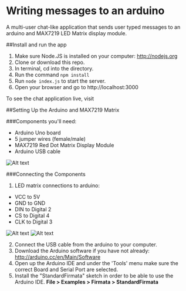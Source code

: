 Writing messages to an arduino
===============================
A multi-user chat-like application that sends user typed messages to an arduino and MAX7219 LED Matrix display module.


##Install and run the app

1. Make sure Node.JS is installed on your computer: http://nodejs.org
2. Clone or download this repo.
3. In terminal, cd into the directory.
4. Run the command `npm install`
5. Run `node index.js` to start the server.
6. Open your browser and go to http://localhost:3000

To see the chat application live, visit


##Setting Up the Arduino and MAX7219 Matrix

###Components you'll need:
  * Arduino Uno board
  * 5 jumper wires (female/male)
  * MAX7219 Red Dot Matrix Display Module
  * Arduino USB cable

![Alt text](https://cloud.githubusercontent.com/assets/6833837/5483412/634e4080-863f-11e4-860d-e28800a4d49c.jpg)


###Connecting the Components

1. LED matrix connections to arduino:
  * VCC to 5V
  * GND to GND
  * DIN to Digital 2
  * CS to Digital 4
  * CLK to Digital 3

  ![Alt text](https://cloud.githubusercontent.com/assets/6833837/5483417/741f95b2-863f-11e4-9db2-3f834c352550.jpg)
  ![Alt text](https://cloud.githubusercontent.com/assets/6833837/5483413/6be773ec-863f-11e4-8484-44e0983e2c5b.jpg)

2. Connect the USB cable from the arduino to your computer.
3. Download the Arduino software if you have not already: http://arduino.cc/en/Main/Software
4. Open up the Arduino IDE and under the 'Tools' menu make sure the correct Board and Serial Port are selected.
5. Install the "StandardFirmata" sketch in order to be able to use the Arduino IDE. **File > Examples > Firmata > StandardFirmata**





